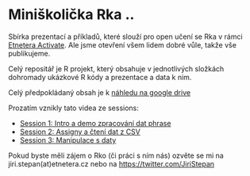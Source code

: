 # Miniškolička Rka ..

Sbírka prezentací a příkladů, které slouží pro open učení se Rka v rámci [Etnetera Activate](http://activate.etnetera.cz). Ale jsme otevření všem lidem dobré vůle, takže vše publikujeme.

Celý repositář je R projekt, který obsahuje v jednotlivých složkách dohromady ukázkové R kódy a prezentace a data k nim.

Celý předpokládaný obsah je k [náhledu na google drive](https://docs.google.com/document/d/1GZZN0IeidVxFCXoLKtVAr_p_i5LLruUXqxKLKvrY67I) 

Prozatím vznikly tato videa ze sessions:

* [Session 1: Intro a demo zpracování dat phrase](https://www.youtube.com/watch?v=vT-TBG1r7Lk)
* [Session 2: Assigny a čtení dat z CSV](https://www.youtube.com/watch?v=SscbQikK1Sc)
* [Session 3: Manipulace s daty](https://youtu.be/7livBVPn-t8)

Pokud byste měli zájem o Rko (či práci s ním nás) ozvěte se mi na jiri.stepan(at)etnetera.cz nebo na https://twitter.com/JiriStepan
